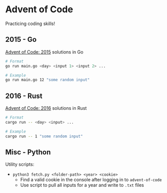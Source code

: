 # Advent of Code

Practicing coding skills!

## 2015 - Go
[Advent of Code: 2015](https://adventofcode.com/2015) solutions in Go

```bash
# Format
go run main.go <day> <input 1> <input 2> ...

# Example
go run main.go 12 "some random input"
```

## 2016 - Rust
[Advent of Code: 2016](https://adventofcode.com/2016) solutions in Rust

```bash
# Format
cargo run -- <day> <input> ...

# Example
cargo run -- 1 "some random input"
```

<!-- ## 2017 - Elixir
[Advent of Code: 2017](https://adventofcode.com/2017) solutions in Elixir -->

## Misc - Python
Utility scripts:
* `python3 fetch.py <folder-path> <year> <cookie>`
   * Find a valid cookie in the console after logging in to `advent-of-code`
   * Use script to pull all inputs for a year and write to `.txt` files

<!-- Notes:
* Offline go docs: `godoc -http=localhost:9000` -->

